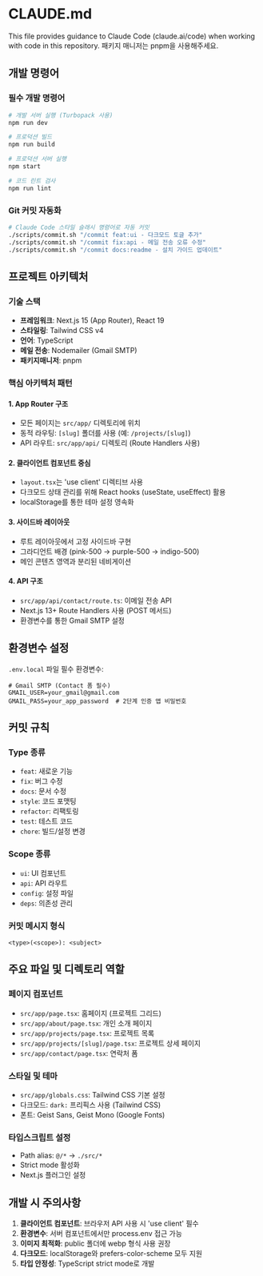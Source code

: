 # CLAUDE.md

This file provides guidance to Claude Code (claude.ai/code) when working with code in this repository.
패키지 매니저는 pnpm을 사용해주세요.

## 개발 명령어

### 필수 개발 명령어

```bash
# 개발 서버 실행 (Turbopack 사용)
npm run dev

# 프로덕션 빌드
npm run build

# 프로덕션 서버 실행
npm start

# 코드 린트 검사
npm run lint
```

### Git 커밋 자동화

```bash
# Claude Code 스타일 슬래시 명령어로 자동 커밋
./scripts/commit.sh "/commit feat:ui - 다크모드 토글 추가"
./scripts/commit.sh "/commit fix:api - 메일 전송 오류 수정"
./scripts/commit.sh "/commit docs:readme - 설치 가이드 업데이트"
```

## 프로젝트 아키텍처

### 기술 스택

- **프레임워크**: Next.js 15 (App Router), React 19
- **스타일링**: Tailwind CSS v4
- **언어**: TypeScript
- **메일 전송**: Nodemailer (Gmail SMTP)
- **패키지매니저**: pnpm

### 핵심 아키텍처 패턴

#### 1. App Router 구조

- 모든 페이지는 `src/app/` 디렉토리에 위치
- 동적 라우팅: `[slug]` 폴더를 사용 (예: `/projects/[slug]`)
- API 라우트: `src/app/api/` 디렉토리 (Route Handlers 사용)

#### 2. 클라이언트 컴포넌트 중심

- `layout.tsx`는 'use client' 디렉티브 사용
- 다크모드 상태 관리를 위해 React hooks (useState, useEffect) 활용
- localStorage를 통한 테마 설정 영속화

#### 3. 사이드바 레이아웃

- 루트 레이아웃에서 고정 사이드바 구현
- 그라디언트 배경 (pink-500 → purple-500 → indigo-500)
- 메인 콘텐츠 영역과 분리된 네비게이션

#### 4. API 구조

- `src/app/api/contact/route.ts`: 이메일 전송 API
- Next.js 13+ Route Handlers 사용 (POST 메서드)
- 환경변수를 통한 Gmail SMTP 설정

## 환경변수 설정

`.env.local` 파일 필수 환경변수:

```env
# Gmail SMTP (Contact 폼 필수)
GMAIL_USER=your_gmail@gmail.com
GMAIL_PASS=your_app_password  # 2단계 인증 앱 비밀번호
```

## 커밋 규칙

### Type 종류

- `feat`: 새로운 기능
- `fix`: 버그 수정
- `docs`: 문서 수정
- `style`: 코드 포맷팅
- `refactor`: 리팩토링
- `test`: 테스트 코드
- `chore`: 빌드/설정 변경

### Scope 종류

- `ui`: UI 컴포넌트
- `api`: API 라우트
- `config`: 설정 파일
- `deps`: 의존성 관리

### 커밋 메시지 형식

```
<type>(<scope>): <subject>
```

## 주요 파일 및 디렉토리 역할

### 페이지 컴포넌트

- `src/app/page.tsx`: 홈페이지 (프로젝트 그리드)
- `src/app/about/page.tsx`: 개인 소개 페이지
- `src/app/projects/page.tsx`: 프로젝트 목록
- `src/app/projects/[slug]/page.tsx`: 프로젝트 상세 페이지
- `src/app/contact/page.tsx`: 연락처 폼

### 스타일 및 테마

- `src/app/globals.css`: Tailwind CSS 기본 설정
- 다크모드: `dark:` 프리픽스 사용 (Tailwind CSS)
- 폰트: Geist Sans, Geist Mono (Google Fonts)

### 타입스크립트 설정

- Path alias: `@/*` → `./src/*`
- Strict mode 활성화
- Next.js 플러그인 설정

## 개발 시 주의사항

1. **클라이언트 컴포넌트**: 브라우저 API 사용 시 'use client' 필수
2. **환경변수**: 서버 컴포넌트에서만 process.env 접근 가능
3. **이미지 최적화**: public 폴더에 webp 형식 사용 권장
4. **다크모드**: localStorage와 prefers-color-scheme 모두 지원
5. **타입 안정성**: TypeScript strict mode로 개발
